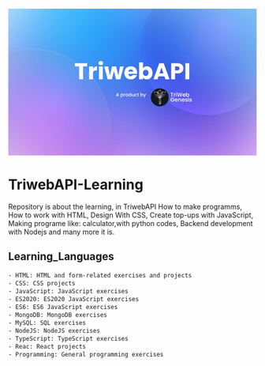 ![Reference Image](/triweb/TriwebAPI.jpg)

# TriwebAPI-Learning

Repository is about the learning, in TriwebAPI 
How to make programms, 
How to work with HTML, 
Design With CSS, 
Create top-ups with JavaScript, Making programe like: calculator,with python codes, 
Backend development with Nodejs
and many more it is.

## Learning_Languages

    - HTML: HTML and form-related exercises and projects
    - CSS: CSS projects
    - JavaScript: JavaScript exercises
    - ES2020: ES2020 JavaScript exercises
    - ES6: ES6 JavaScript exercises
    - MongoDB: MongoDB exercises
    - MySQL: SQL exercises
    - NodeJS: NodeJS exercises
    - TypeScript: TypeScript exercises
    - Reac: React projects
    - Programming: General programming exercises





